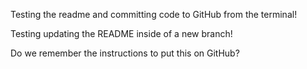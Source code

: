 Testing the readme and committing code to GitHub from the terminal!

Testing updating the README inside of a new branch!

Do we remember the instructions to put this on GitHub?